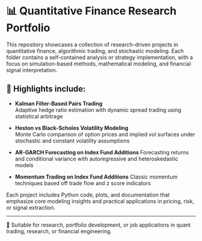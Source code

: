 # 📊 Quantitative Finance Research Portfolio

This repository showcases a collection of research-driven projects in quantitative finance, algorithmic trading, and stochastic modeling. Each folder contains a self-contained analysis or strategy implementation, with a focus on simulation-based methods, mathematical modeling, and financial signal interpretation.

## 🧠 Highlights include:
- **Kalman Filter-Based Pairs Trading**  
  Adaptive hedge ratio estimation with dynamic spread trading using statistical arbitrage

- **Heston vs Black-Scholes Volatility Modeling**  
  Monte Carlo comparison of option prices and implied vol surfaces under stochastic and constant volatility assumptions

- **AR-GARCH Forecasting on Index Fund Additions** 
  Forecasting returns and conditional variance with autoregressive and heteroskedastic models
  
- **Momentum Trading on Index Fund Additions** 
  Classic momentum techniques based off trade flow and z score indicators
  
Each project includes Python code, plots, and documentation that emphasize core modeling insights and practical applications in pricing, risk, or signal extraction.

---

📎 Suitable for research, portfolio development, or job applications in quant trading, research, or financial engineering.

